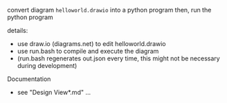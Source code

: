 convert diagram `helloworld.drawio` into a python program
then, run the python program

details:
- use draw.io (diagrams.net) to edit helloworld.drawio
- use run.bash to compile and execute the diagram
- (run.bash regenerates out.json every time, this might not be necessary during development)

Documentation
- see "Design View*.md" ...